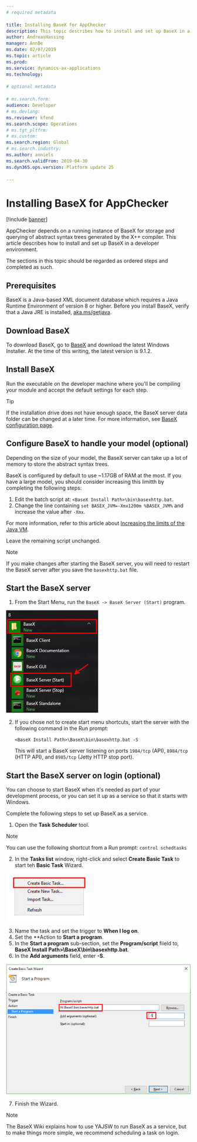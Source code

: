 ```yaml
---
# required metadata

title: Installing BaseX for AppChecker
description: This topic describes how to install and set up BaseX in a developer environment.
author: AndreasHassing
manager: AnnBe
ms.date: 02/07/2019
ms.topic: article
ms.prod: 
ms.service: dynamics-ax-applications
ms.technology: 

# optional metadata

# ms.search.form:  
audience: Developer
# ms.devlang: 
ms.reviewer: kfend
ms.search.scope: Operations
# ms.tgt_pltfrm: 
# ms.custom: 
ms.search.region: Global
# ms.search.industry: 
ms.author: anniels
ms.search.validFrom: 2019-04-30
ms.dyn365.ops.version: Platform update 25

---
```


# Installing BaseX for AppChecker

[!include [banner](../includes/banner.md)]

AppChecker depends on a running instance of BaseX for storage and querying of abstract syntax trees generated by the X++ compiler. This article describes how to install and set up BaseX in a developer environment.

The sections in this topic should be regarded as ordered steps and completed as such.

## Prerequisites

BaseX is a Java-based XML document database which requires a Java Runtime Environment of version 8 or higher. Before you install BaseX, verify that a Java JRE is installed, [aka.ms/getjava](https://aka.ms/getjava).

## Download BaseX

To download BaseX, go to [BaseX](http://basex.org/download/) and download the latest Windows Installer. At the time of this writing, the latest version is 9.1.2.

## Install BaseX

Run the executable on the developer machine where you'll be compiling your module and accept the default settings for each step.

> [!TIP]
> If the installation drive does not have enough space, the BaseX server data folder can be changed at a later time. For more information, see [BaseX configuration page](http://docs.basex.org/wiki/Configuration#Database_Directory).

## Configure BaseX to handle your model (optional)

Depending on the size of your model, the BaseX server can take up a lot of memory to store the abstract syntax trees.

BaseX is configured by default to use ~1.17GB of RAM at the most. If you have a large model, you should consider increasing this limitth by completing the following steps:

1. Edit the batch script at: `<BaseX Install Path>\bin\basexhttp.bat`.
2. Change the line containing `set BASEX_JVM=-Xmx1200m %BASEX_JVM%` and increase the value after `-Xmx`. 

  For more information, refer to this article about [Increasing the limits of the Java VM](https://docs.oracle.com/javase/8/docs/technotes/tools/windows/java.html#BABHDABI).

 Leave the remaining script unchanged.

> [!NOTE]
> If you make changes after starting the BaseX server, you will need to restart the BaseX server after you save the `basexhttp.bat` file.

## Start the BaseX server

1. From the Start Menu, run the `BaseX -> BaseX Server (Start)` program.

  ![Image of BaseX Server (Start) shortcut](./media/basex-start.png)

2. If you chose not to create start menu shortcuts, start the server with the following command in the Run prompt:

    ```text
    <BaseX Install Path>\BaseX\bin\basexhttp.bat -S
    ```
    
    This will start a BaseX server listening on ports `1984/tcp` (API), `8984/tcp` (HTTP API), and `8985/tcp` (Jetty HTTP stop port).

## Start the BaseX server on login (optional)

You can choose to start BaseX when it's needed as part of your development process, or you can set it up as a service so that it starts with Windows. 

Complete the following steps to set up BaseX as a service.

1. Open the **Task Scheduler** tool. 

  > [!NOTE]
  > You can use the following shortcut from a Run prompt: `control schedtasks`

2. In the **Tasks list** window, right-click and select **Create Basic Task** to start teh **Basic Task** Wizard.

  ![Image of the Task context menu, highlighting the "Create Basic Task..." button](./media/tasksched-create-basic-task.png)

3. Name the task and set the trigger to **When I log on**.
4. Set the **Action to **Start a program**.
5. In the **Start a program** sub-section, set the **Program/script** fiield to, **BaseX Install Path>\BaseX\bin\basexhttp.bat**.
6. In the **Add arguments** field, enter **-S**.

  ![Image of the Basic Task Wizard with arguments set to start "basexhttp.bat -S"](./media/tasksched-start-basex-http-server.png)

7. Finish the Wizard.

> [!NOTE]
> The BaseX Wiki explains how to use YAJSW to run BaseX as a service, but to make things more simple, we recommend scheduling a task on login.
